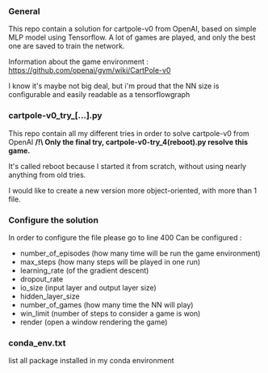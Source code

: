 ### General
This repo contain a solution for cartpole-v0 from OpenAI, based on simple MLP model using Tensorflow.
A lot of games are played, and only the best one are saved to train the network.

Information about the game environment : https://github.com/openai/gym/wiki/CartPole-v0

I know it's maybe not big deal, but i'm proud that the NN size is configurable and easily readable as a tensorflowgraph


### cartpole-v0_try_[...].py
This repo contain all my different tries in order to solve cartpole-v0 from OpenAI
**/!\ Only the final try, cartpole-v0-try_4(reboot).py resolve this game.**

It's called reboot because I started it from scratch, without using nearly anything from old tries.

I would like to create a new version more object-oriented, with more than 1 file.

### Configure the solution
In order to configure the file please go to line 400
Can be configured :
- number_of_episodes (how many time will be run the game environment)
- max_steps (how many steps will be played in one run)
- learning_rate (of the gradient descent)
- dropout_rate
- io_size (input layer and output layer size)
- hidden_layer_size
- number_of_games (how many time the NN will play)
- win_limit (number of steps to consider a game is won) 
- render (open a window rendering the game)

### conda_env.txt
list all package installed in my conda environment
